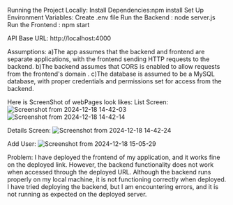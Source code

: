 Running the Project Locally:
  Install Dependencies:npm install
  Set Up Environment Variables: Create .env file
  Run the Backend : node server.js
  Run the Frontend : npm start

API Base URL: http://localhost:4000

Assumptions:
   a)The app assumes that the backend and frontend are separate applications, with the frontend sending HTTP requests to the backend.
   b)The backend assumes that CORS is enabled to allow requests from the frontend's domain .
   c)The database is assumed to be a MySQL database, with proper credentials and permissions set for access from the backend.

Here is ScreenShot of webPages look likes: 
   List Screen:
 ![Screenshot from 2024-12-18 14-42-03](https://github.com/user-attachments/assets/b69acf10-3367-4de7-9a1c-65e12cae2eb7)
 ![Screenshot from 2024-12-18 14-42-14](https://github.com/user-attachments/assets/daf5e716-c39c-4df8-8f57-c65c41e1c649)

  Details Screen:
  ![Screenshot from 2024-12-18 14-42-24](https://github.com/user-attachments/assets/09d513be-de9b-493c-ad20-a7ad13c504d7)

  Add User:
  ![Screenshot from 2024-12-18 15-05-29](https://github.com/user-attachments/assets/483e4049-654e-4915-affb-8d0caf35ff9f)

 Problem: 
   I have deployed the frontend of my application, and it works fine on the deployed link. However, the backend functionality does not work when accessed through the deployed URL. Although the backend runs properly on my local machine, it 
  is not functioning correctly when deployed. I have tried deploying the backend, but I am encountering errors, and it is not running as expected on the deployed server.


